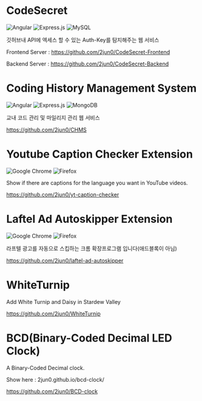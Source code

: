 # CodeSecret

![Angular](https://img.shields.io/badge/angular-%23DD0031.svg?style=for-the-badge&logo=angular&logoColor=white) ![Express.js](https://img.shields.io/badge/express.js-%23404d59.svg?style=for-the-badge&logo=express&logoColor=%2361DAFB) ![MySQL](https://img.shields.io/badge/mysql-%2300f.svg?style=for-the-badge&logo=mysql&logoColor=white)

깃허브내 API에 엑세스 할 수 있는 Auth-Key를 탐지해주는 웹 서비스

Frontend Server : https://github.com/2jun0/CodeSecret-Frontend

Backend Server : https://github.com/2jun0/CodeSecret-Backend

# Coding History Management System

![Angular](https://img.shields.io/badge/angular-%23DD0031.svg?style=for-the-badge&logo=angular&logoColor=white) ![Express.js](https://img.shields.io/badge/express.js-%23404d59.svg?style=for-the-badge&logo=express&logoColor=%2361DAFB) ![MongoDB](https://img.shields.io/badge/MongoDB-%234ea94b.svg?style=for-the-badge&logo=mongodb&logoColor=white)

교내 코드 관리 및 마일리지 관리 웹 서비스

https://github.com/2jun0/CHMS

# Youtube Caption Checker Extension

![Google Chrome](https://img.shields.io/badge/Google%20Chrome-4285F4?style=for-the-badge&logo=GoogleChrome&logoColor=white) ![Firefox](https://img.shields.io/badge/Firefox-FF7139?style=for-the-badge&logo=Firefox-Browser&logoColor=white)

Show if there are captions for the language you want in YouTube videos.

https://github.com/2jun0/yt-caption-checker

# Laftel Ad Autoskipper Extension

![Google Chrome](https://img.shields.io/badge/Google%20Chrome-4285F4?style=for-the-badge&logo=GoogleChrome&logoColor=white) ![Firefox](https://img.shields.io/badge/Firefox-FF7139?style=for-the-badge&logo=Firefox-Browser&logoColor=white)

라프텔 광고를 자동으로 스킵하는 크롬 확장프로그램 입니다(애드블록이 아님)

https://github.com/2jun0/laftel-ad-autoskipper

# WhiteTurnip

Add White Turnip and Daisy in Stardew Valley

https://github.com/2jun0/WhiteTurnip

# BCD(Binary-Coded Decimal LED Clock)

A Binary-Coded Decimal clock.

Show here : 2jun0.github.io/bcd-clock/

https://github.com/2jun0/BCD-clock
